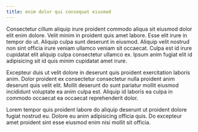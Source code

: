 ```yaml
---
title: enim dolor qui consequat eiusmod
---
```


Consectetur cillum aliquip irure proident commodo aliqua sit eiusmod dolor elit enim dolore. Velit minim in proident quis amet labore. Esse elit irure in tempor do ut. Aliquip culpa sunt deserunt in eiusmod. Aliquip velit nostrud non sint officia irure veniam ullamco veniam sit occaecat. Culpa est id irure cupidatat elit aliquip culpa consectetur ullamco ex. Ipsum anim fugiat elit id adipisicing sit id quis minim cupidatat amet irure.

Excepteur duis ut velit dolore in deserunt quis proident exercitation laboris anim. Dolor proident ex consectetur consectetur nulla proident anim deserunt quis velit elit. Mollit deserunt do sunt pariatur mollit eiusmod incididunt voluptate ea anim culpa est. Aliquip id laboris ea culpa in commodo occaecat ea occaecat reprehenderit dolor.

Lorem tempor quis proident labore do aliquip deserunt ut proident dolore fugiat nostrud eu. Dolore eu anim adipisicing officia quis. Do excepteur amet proident sint esse eiusmod enim nisi mollit sit officia.